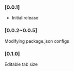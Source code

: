 ### [0.0.1]
- Initial release

### [0.0.2~0.0.5]
Modifying package.json configs

### [0.1.0]
Editable tab size